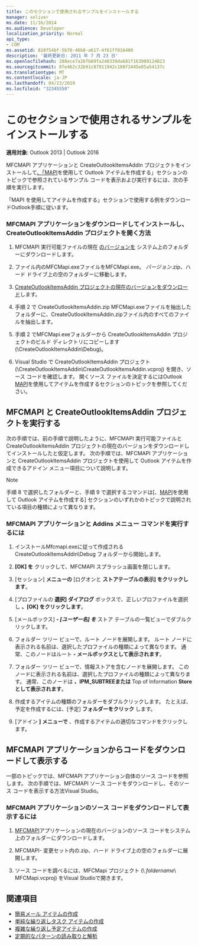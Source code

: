 ```yaml
---
title: このセクションで使用されるサンプルをインストールする
manager: soliver
ms.date: 11/16/2014
ms.audience: Developer
localization_priority: Normal
api_type:
- COM
ms.assetid: 810f54bf-5b78-46b8-a617-4f61ff816400
description: '最終更新日: 2011 年 7 月 23 日'
ms.openlocfilehash: 288ece7a26fb89fa240339da681f163909124823
ms.sourcegitcommit: 8fe462c32b91c87911942c188f3445e85a54137c
ms.translationtype: MT
ms.contentlocale: ja-JP
ms.lasthandoff: 04/23/2019
ms.locfileid: "32345550"
---
```

# <a name="install-the-samples-used-in-this-section"></a>このセクションで使用されるサンプルをインストールする

**適用対象**: Outlook 2013 | Outlook 2016 
  
MFCMAPI アプリケーションと CreateOutlookItemsAddin プロジェクトをインストールして[、「MAPI](creating-outlook-items-by-using-mapi.md)を使用して Outlook アイテムを作成する」セクションのトピックで参照されているサンプル コードを表示および実行するには、次の手順を実行します。 

「MAPI を使用してアイテムを作成する」セクションで使用する例をダウンロードOutlook手順に従います。

### <a name="to-download-and-install-the-mfcmapi-application-and-open-createoutlookitemsaddin-project"></a>MFCMAPI アプリケーションをダウンロードしてインストールし、CreateOutlookItemsAddin プロジェクトを開く方法

1. MFCMAPI 実行可能ファイルの現在 [のバージョンを](https://go.microsoft.com/fwlink/?LinkID=124154) システム上のフォルダーにダウンロードします。 
    
2. ファイル内のMFCMapi.exeファイルをMFCMapi.exe。 _バージョン_.zip、ハード ドライブ上の空のフォルダーに移動します。
    
3. [CreateOutlookItemsAddin プロジェクトの現在のバージョンをダウンロード](https://go.microsoft.com/fwlink/?LinkID=127828)します。 
    
4. 手順 2 で CreateOutlookItemsAddin.zip MFCMapi.exeファイルを抽出したフォルダーに、CreateOutlookItemsAddin.zipファイル内のすべてのファイルを抽出します。
    
5. 手順 2 でMFCMapi.exeフォルダーから CreateOutlookItemsAddin プロジェクトのビルド ディレクトリにコピーします (\CreateOutlookItemsAddin\Debug)。
    
6. Visual Studio で CreateOutlookItemsAddin プロジェクト (\CreateOutlookItemsAddin\CreateOutlookItemsAddin.vcproj) を開き、ソース コードを確認します。 開くソース ファイルを決定するにはOutlook [MAPI](creating-outlook-items-by-using-mapi.md)を使用してアイテムを作成するセクションのトピックを参照してください。 
    
## <a name="run-mfcmapi-and-the-createoutlookitemsaddin-project"></a>MFCMAPI と CreateOutlookItemsAddin プロジェクトを実行する

次の手順では、前の手順で説明したように、MFCMAPI 実行可能ファイルと CreateOutlookItemsAddin プロジェクトの現在のバージョンをダウンロードしてインストールしたと仮定します。 次の手順では、MFCMAPI アプリケーションと CreateOutlookItemsAddin プロジェクトを使用して Outlook アイテムを作成できるアドイン メニュー項目について説明します。  
  
> [!NOTE]
> 手順 8 で選択したフォルダーと、手順 9 で選択するコマンドは[、[MAPI](creating-outlook-items-by-using-mapi.md)を使用して Outlook アイテムを作成する] セクションのいずれかのトピックで説明されている項目の種類によって異なります。 

### <a name="to-run-the-mfcmapi-application-and-addins-menu-commands"></a>MFCMAPI アプリケーションと Addins メニュー コマンドを実行するには

1. インストールMfcmapi.exeに従って作成される CreateOutlookItemsAddin\Debug フォルダーから開始します。
    
2. **[OK] を** クリックして、MFCMAPI スプラッシュ画面を閉じします。 
    
3. [セッション] **メニューの** [ログオンと **ストアテーブルの表示] をクリックします**。
    
4. [プロファイルの **選択] ダイアログ** ボックスで、正しいプロファイルを選択し **、[OK] をクリックします**。 
    
5. [メールボックス] **-  _[ユーザー名] を_** ストア テーブルの一覧ビューでダブルクリックします。 
    
6. フォルダー ツリー ビューで、ルート ノードを展開します。 ルート ノードに表示される名前は、選択したプロファイルの種類によって異なります。 通常、このノードはルート **- メールボックスとして表示されます**。
    
7. フォルダー ツリー ビューで、情報ストアを含むノードを展開します。 このノードに表示される名前は、選択したプロファイルの種類によって異なります。 通常、このノードは **、IPM_SUBTREEまたは** Top of Information **Store として表示されます**。
    
8. 作成するアイテムの種類のフォルダーをダブルクリックします。 たとえば、予定を作成するには、[予定] **フォルダーをクリック** します。 
    
9. [アドイン **] メニューで** 、作成するアイテムの適切なコマンドをクリックします。 
    
## <a name="download-and-view-code-from-the-mfcmapi-application"></a>MFCMAPI アプリケーションからコードをダウンロードして表示する

一部のトピックでは、MFCMAPI アプリケーション自体のソース コードを参照します。 次の手順では、MFCMAPI ソース コードをダウンロードし、そのソース コードを表示する方法Visual Studio。 

### <a name="to-download-and-view-the-mfcmapi-application-source-code"></a>MFCMAPI アプリケーションのソース コードをダウンロードして表示するには

1. [MFCMAPI](https://go.microsoft.com/fwlink/?LinkID=124154)アプリケーションの現在のバージョンのソース コードをシステム上のフォルダーにダウンロードします。 
    
2. MFCMAPI- 変更セット内の.zip、ハード ドライブ上の空のフォルダーに展開します。
    
3. ソース コードを調べるには、MFCMapi プロジェクト (\ _foldername_\ MFCMapi.vcproj) をVisual Studioで開きます。
    
## <a name="see-also"></a>関連項目

- [簡易メール アイテムの作成](how-to-create-a-simple-mail-item.md)
- [単純な繰り返しタスク アイテムの作成](how-to-create-a-simple-recurrent-task-item.md)
- [複雑な繰り返し予定アイテムの作成](how-to-create-a-complex-recurrent-appointment-item.md)
- [定期的なパターンの読み取りと解析](how-to-read-and-parse-a-recurrence-pattern.md)

